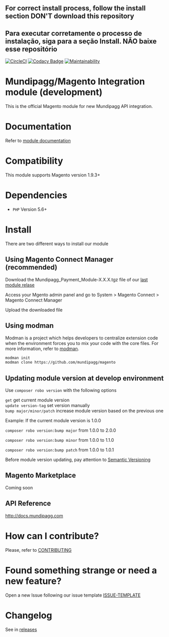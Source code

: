 ## For correct install process, follow the install section DON'T download this repository

## Para executar corretamente o processo de instalação, siga para a seção Install. NÃO baixe esse repositório


[![CircleCI](https://circleci.com/gh/mundipagg/magento.svg?style=shield)](https://circleci.com/gh/mundipagg/magento)
[![Codacy Badge](https://api.codacy.com/project/badge/Grade/eedd85c187d14bc6b79958a3e39c5e8a)](https://www.codacy.com/app/mundipagg/magento?utm_source=github.com&utm_medium=referral&utm_content=mundipagg/magento&utm_campaign=badger)
[![Maintainability](https://api.codeclimate.com/v1/badges/f79be193872380945e80/maintainability)](https://codeclimate.com/github/mundipagg/magento/maintainability)

# Mundipagg/Magento Integration module (development)

This is the official Magento module for new Mundipagg API integration.



# Documentation
Refer to [module documentation](https://github.com/mundipagg/magento/wiki)

# Compatibility
This module supports Magento version 1.9.3+

# Dependencies
* ```PHP``` Version 5.6+

# Install
There are two different ways to install our module

## Using Magento Connect Manager (recommended)

Download the Mundipagg_Payment_Module-X.X.X.tgz file of our [last module relase](https://github.com/mundipagg/magento/releases/latest)

Access your Mgento admin panel and go to System > Magento Connect > Magento Connect Manager 

Upload the downloaded file


## Using modman
Modman is a project which helps developers to centralize extension code when
the environment forces you to mix your code with the core files. For more
information, refer to [modman](https://github.com/colinmollenhour/modman).

```bash
modman init
modman clone https://github.com/mundipagg/magento
```

## Updating module version at develop environment 
Use `composer robo version` with the following options

`get` get current module version    	
`update version-tag` set version manually	    
`bump major/minor/patch` increase module version based on the previous one	

Example: If the current module version is 1.0.0 

`composer robo version:bump major` from 1.0.0 to 2.0.0

`composer robo version:bump minor` from 1.0.0 to 1.1.0

`composer robo version:bump patch` from 1.0.0 to 1.0.1   

Before module version updating, pay attention to  [Semantic Versioning](https://semver.org) 



## Magento Marketplace

Coming soon

## API Reference

http://docs.mundipagg.com

# How can I contribute?
Please, refer to [CONTRIBUTING](CONTRIBUTING.md)

# Found something strange or need a new feature?
Open a new Issue following our issue template [ISSUE-TEMPLATE](ISSUE-TEMPLATE.md)

# Changelog
See in [releases](https://github.com/mundipagg/magento/releases)

